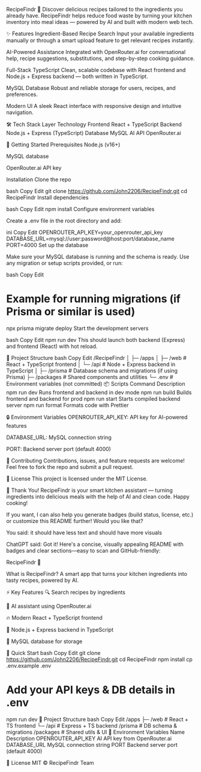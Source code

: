 RecipeFindr 🍳
Discover delicious recipes tailored to the ingredients you already have. RecipeFindr helps reduce food waste by turning your kitchen inventory into meal ideas — powered by AI and built with modern web tech.

✨ Features
Ingredient-Based Recipe Search
Input your available ingredients manually or through a smart upload feature to get relevant recipes instantly.

AI-Powered Assistance
Integrated with OpenRouter.ai for conversational help, recipe suggestions, substitutions, and step-by-step cooking guidance.

Full-Stack TypeScript
Clean, scalable codebase with React frontend and Node.js + Express backend — both written in TypeScript.

MySQL Database
Robust and reliable storage for users, recipes, and preferences.

Modern UI
A sleek React interface with responsive design and intuitive navigation.

🛠 Tech Stack
Layer	Technology
Frontend	React + TypeScript
Backend	Node.js + Express (TypeScript)
Database	MySQL
AI API	OpenRouter.ai

🚀 Getting Started
Prerequisites
Node.js (v16+)

MySQL database

OpenRouter.ai API key

Installation
Clone the repo

bash
Copy
Edit
git clone https://github.com/John2206/RecipeFindr.git
cd RecipeFindr
Install dependencies

bash
Copy
Edit
npm install
Configure environment variables

Create a .env file in the root directory and add:

ini
Copy
Edit
OPENROUTER_API_KEY=your_openrouter_api_key
DATABASE_URL=mysql://user:password@host:port/database_name
PORT=4000
Set up the database

Make sure your MySQL database is running and the schema is ready. Use any migration or setup scripts provided, or run:

bash
Copy
Edit
# Example for running migrations (if Prisma or similar is used)
npx prisma migrate deploy
Start the development servers

bash
Copy
Edit
npm run dev
This should launch both backend (Express) and frontend (React) with hot reload.

📂 Project Structure
bash
Copy
Edit
/RecipeFindr
│
├─ /apps
│   ├─ /web         # React + TypeScript frontend
│   └─ /api         # Node + Express backend in TypeScript
│
├─ /prisma          # Database schema and migrations (if using Prisma)
├─ /packages        # Shared components and utilities
└─ .env             # Environment variables (not committed)
📦 Scripts
Command	Description
npm run dev	Runs frontend and backend in dev mode
npm run build	Builds frontend and backend for prod
npm run start	Starts compiled backend server
npm run format	Formats code with Prettier

🔒 Environment Variables
OPENROUTER_API_KEY: API key for AI-powered features

DATABASE_URL: MySQL connection string

PORT: Backend server port (default 4000)

🤝 Contributing
Contributions, issues, and feature requests are welcome! Feel free to fork the repo and submit a pull request.

📄 License
This project is licensed under the MIT License.

🙌 Thank You!
RecipeFindr is your smart kitchen assistant — turning ingredients into delicious meals with the help of AI and clean code. Happy cooking!

If you want, I can also help you generate badges (build status, license, etc.) or customize this README further! Would you like that?






You said:
it should have less text and should have more visuals 


ChatGPT said:
Got it! Here's a concise, visually appealing README with badges and clear sections—easy to scan and GitHub-friendly:

RecipeFindr 🍳




What is RecipeFindr?
A smart app that turns your kitchen ingredients into tasty recipes, powered by AI.

⚡ Key Features
🔍 Search recipes by ingredients

🤖 AI assistant using OpenRouter.ai

🔥 Modern React + TypeScript frontend

🚀 Node.js + Express backend in TypeScript

💾 MySQL database for storage

🚀 Quick Start
bash
Copy
Edit
git clone https://github.com/John2206/RecipeFindr.git
cd RecipeFindr
npm install
cp .env.example .env
# Add your API keys & DB details in .env
npm run dev
📁 Project Structure
bash
Copy
Edit
/apps
  ├─ /web     # React + TS frontend
  └─ /api     # Express + TS backend
/prisma      # DB schema & migrations
/packages    # Shared utils & UI
🔧 Environment Variables
Name	Description
OPENROUTER_API_KEY	AI API key from OpenRouter.ai
DATABASE_URL	MySQL connection string
PORT	Backend server port (default 4000)

📄 License
MIT © RecipeFindr Team

